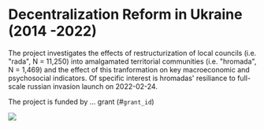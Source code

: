 # Decentralization Reform in Ukraine (2014 -2022)

The project investigates the effects of restructurization of local councils (i.e. "rada", N = 11,250) into amalgamated territorial communities (i.e. "hromada", N = 1,469) and the effect of this tranformation on key macroeconomic and psychosocial indicators. Of specific interest is hromadas' resiliance to full-scale russian invasion launch on 2022-02-24. 

The project is funded by ... grant (#`grant_id`)

![](https://www.nationsonline.org/maps/Ukraine-Administrative-Map.jpg)


